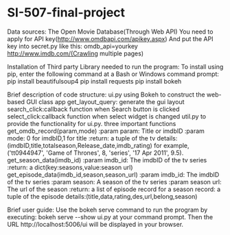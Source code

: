 # SI-507-final-project

Data sources:
The Open Movie Database(Through Web API)
    You need to apply for API key(http://www.omdbapi.com/apikey.aspx)
    And put the API key into secret.py like this:
        omdb_api=yourkey
http://www.imdb.com/(Crawling multiple pages)

Installation of Third party Library needed to run the program:
To install using pip, enter the following command at a Bash or Windows command prompt:
pip install beautifulsoup4
pip install requests
pip install bokeh

Brief description of code structure:
ui.py   using Bokeh to construct the web-based GUI
class app
    get_layout_query: generate the gui layout
    search_click:callback function when Search button is clicked
    select_click:callback function when select widget is changed
util.py   to provide the functionality for ui.py.
three important functions
   get_omdb_record(param,mode)
        :param param: Title or imdbID
        :param mode: 0 for imdbID,1 for title
        :return:
            a tuple of the tv details:(imdbID,title,totalseason,Release_date,imdb_rating)
            for example,('tt0944947', 'Game of Thrones', 8, 'series', '17 Apr 2011', 9.5).
   get_season_data(imdb_id)
        :param imdb_id: The imdbID of the tv series
        :return:
            a dict(key:seasons,value:season url)
   get_episode_data(imdb_id,season,season_url)
        :param imdb_id: The imdbID of the tv series
        :param season: A season of the tv series
        :param season url: The url of the season
        :return:
            a list of episode record for a season
            record:
            a tuple of the episode details:(title,data,rating,des,url,belong,season)

Brief user guide:
Use the bokeh serve command to run the program by executing:
    bokeh serve --show ui.py
at your command prompt. Then the URL
    http://localhost:5006/ui
will be displayed in your browser.

